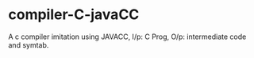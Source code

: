# compiler-C-javaCC
A c compiler imitation using JAVACC, I/p: C Prog, O/p: intermediate code and symtab.
